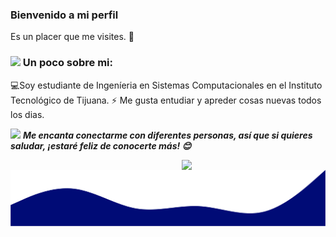### Bienvenido a mi perfil
Es un placer que me visites. 👋

### <img src="https://media.giphy.com/media/VgCDAzcKvsR6OM0uWg/giphy.gif" width="50"> Un poco sobre mi:
💻Soy estudiante de Ingeníeria en Sistemas Computacionales en el Instituto Tecnológico de Tijuana.
⚡ Me gusta entudiar y apreder cosas nuevas todos los dias.


<img src="https://media.giphy.com/media/LnQjpWaON8nhr21vNW/giphy.gif" width="60"> <em><b>
 Me encanta conectarme con diferentes personas, así que si quieres saludar,  <b>¡estaré feliz de conocerte más! </b> 😊</em>


 <img align='right' src="https://media.giphy.com/media/M9gbBd9nbDrOTu1Mqx/giphy.gif" width="230">


![bottom.png](https://raw.githubusercontent.com/iCharlesZ/FigureBed/master/img/readme-bottom.png)

